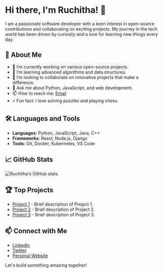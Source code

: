 # Hi there, I'm Ruchitha! 👋

I am a passionate software developer with a keen interest in open-source contributions and collaborating on exciting projects. My journey in the tech world has been driven by curiosity and a love for learning new things every day.

## 🚀 About Me
- 🔭 I’m currently working on various open-source projects.
- 🌱 I’m learning advanced algorithms and data structures.
- 👯 I’m looking to collaborate on innovative projects that make a difference.
- 💬 Ask me about Python, JavaScript, and web development.
- 📫 How to reach me: [Email](mailto:ruchitha8@example.com)
- ⚡ Fun fact: I love solving puzzles and playing chess.

## 🛠️ Languages and Tools
- **Languages**: Python, JavaScript, Java, C++
- **Frameworks**: React, Node.js, Django
- **Tools**: Git, Docker, Kubernetes, VS Code

## 📈 GitHub Stats
![Ruchitha's GitHub stats](https://github-readme-stats.vercel.app/api?username=ruchitha8&show_icons=true&theme=radical)

## 🏆 Top Projects
- [Project 1](https://github.com/ruchitha8/project1) - Brief description of Project 1.
- [Project 2](https://github.com/ruchitha8/project2) - Brief description of Project 2.
- [Project 3](https://github.com/ruchitha8/project3) - Brief description of Project 3.

## 📫 Connect with Me
- [LinkedIn](https://www.linkedin.com/in/ruchitha8)
- [Twitter](https://twitter.com/ruchitha8)
- [Personal Website](https://ruchitha8.github.io)

Let's build something amazing together!
